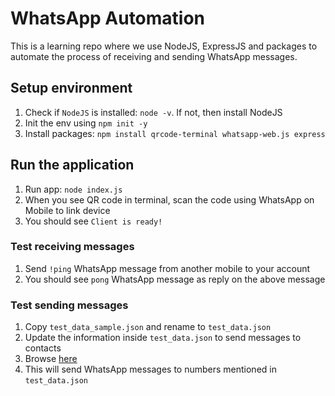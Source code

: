 # WhatsApp Automation

This is a learning repo where we use NodeJS, ExpressJS and packages to automate the process of receiving and sending WhatsApp messages.

## Setup environment

1. Check if `NodeJS` is installed: `node -v`. If not, then install NodeJS
1. Init the env using `npm init -y`
1. Install packages: `npm install qrcode-terminal whatsapp-web.js express`

## Run the application

1. Run app: `node index.js`
1. When you see QR code in terminal, scan the code using WhatsApp on Mobile to link device
1. You should see `Client is ready!`

### Test receiving messages

1. Send `!ping` WhatsApp message from another mobile to your account
1. You should see `pong` WhatsApp message as reply on the above message

### Test sending messages

1. Copy `test_data_sample.json` and rename to `test_data.json`
1. Update the information inside `test_data.json` to send messages to contacts
1. Browse [here](http://localhost:3000/send-wa-notifications)
1. This will send WhatsApp messages to numbers mentioned in `test_data.json`

